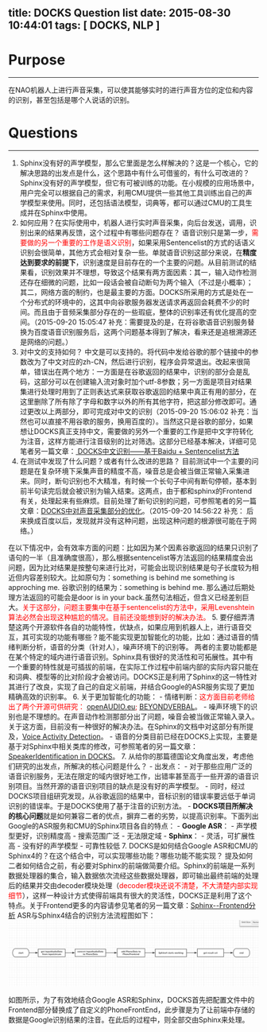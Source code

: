 title: DOCKS Question list
date: 2015-08-30 10:44:01
tags: [ DOCKS, NLP ]
---
 
# Purpose
---
在NAO机器人上进行声音采集，可以使其能够实时的进行声音方位的定位和内容的识别，甚至包括是哪个人说话的识别。
	 
# Questions
---
1.  Sphinx没有好的声学模型，那么它里面是怎么样解决的？这是一个核心，它的解决思路的出发点是什么，这个思路中有什么可借鉴的，有什么可改进的？
Sphinx没有好的声学模型，但它有可被训练的功能。在小规模的应用场景中，用户完全可以根据自己的需求，利用CMU提供一些其他工具训练出自己的声学模型来使用。同时，还包括语法模型，词典等，都可以通过CMU的工具生成并在Sphinx中使用。
2. 如何应用？在实际使用中，机器人进行实时声音采集，向后台发送，调用，识别出来的结果再反馈，这个过程中有哪些问题存在？
语音识别只是第一步，<font color="red">需要做的另一个重要的工作是语义识别</font>，如果采用Sentencelist的方式的话语义识别会很简单，其他方式会相对复杂一些。单就语音识别这部分来说，在**精度达到要求的前提下**，识别速度是目前存在的一个主要的问题。从目前测试的结果看，识别效果并不理想，导致这个结果有两方面因素：其一，输入动作检测还存在细微的问题，比如一段话会被自动断句为两个输入（不过是小概率）；其二，网络方面的制约，也是最主要的方面。DOCKS所采用的方式是处在一个分布式的环境中的，这其中向谷歌服务器发送请求再返回会耗费不少的时间。而且由于音频采集部分存在的一些瑕疵，整体的识别率还有优化提高的空间。（2015-09-20 15:05:47 补充：需要提及的是，在将谷歌语音识别服务替换为百度语音识别服务后，这两个问题基本得到了解决，看来还是追根溯源还是网络的问题。）
3. 对中文的支持如何？
中文是可以支持的。将代码中发给谷歌的那个链接中的参数改为了中文对应的zh-CN，然后进行识别，程序会异常退出。改起来很简单，错误出在两个地方：一方面是在谷歌返回的结果中，识别的部分会是乱码，这部分可以在创建输入流对象时加个utf-8参数；另一方面是项目对结果集进行处理时用到了正则表达式来获取谷歌返回的结果中真正有用的部分，在这里删除了所有除了字母和数字以外的所有其他字符，把这部分修改即可。通过更改以上两部分，即可完成对中文的识别（2015-09-20 15:06:02 补充：当然也可以直接不用谷歌的服务，换用百度的）。当然这只是谷歌的部分，如果想让DOCKS真正支持中文，需要做的另外一个重要的工作是把中文字符转化为注音，这样方能进行注音级别的比对筛选。这部分已经基本解决，详细可见笔者另一篇文章：[ DOCKS中文识别——基于Baidu + Sentencelist方法](http://sulxxy.github.io/2015/09/11/DOCKS_Chinese_Recognization/)
4. 在测试中发现了什么问题？或者有什么改进的思路？
目前测试中一个主要的问题是在复杂环境下采集声音的精度不高，噪音总是会被当做正常输入采集进来。同时，断句识别也不大精准，有时候一个长句子中间有断句停顿，基本到前半句读完后就会被识别为输入结束。这两点，由于都和sphinx的Frontend有关，处理起来有些麻烦。目前处理了断句识别的问题，可参照笔者的另一篇文章：[DOCKS中对声音采集部分的优化](http://sulxxy.github.io/2015/08/30/DOCKS%20Audio%20Colletcion%20optimization/)。（2015-09-20 14:56:22 补充： 后来换成百度以后，发现就并没有这种问题，出现这种问题的根源很可能在于网络。）

在以下情况中，会有效率方面的问题：比如因为某个因素谷歌返回的结果只识别了语句的一半（且准确度很高），那么根据sentencelist等方法返回的结果精度会出问题，因为比对结果是按整句来进行比对，可能会出现识别结果是句子长度较为相近但内容差别较大。比如原句为：something is behind me something is approching me. 谷歌识别的结果为：something is behind me. 那么通过后期处理方法返回的可能会是door is in your back.虽然句法相近，但含义已经差别巨大。<font color="red">关于这部分，问题主要集中在基于sentencelist的方法中，采用Levenshtein算法必然会出现这种尴尬的情况。目前还没能想到好的解决办法。</font>
5.  要仔细弄清楚这两个开源软件各自的功能特性，优缺点，如果应用到机器人上，进行语音交互，其可实现的功能有哪些？能不能实现更加智能化的功能，比如：通过语音的情绪判断分析，语音的分类（针对人），噪声环境下的识别等。	
两者的主要功能都是在某个特定的域内进行语音识别。Sphinx具有很好的灵活性和可拓展性。其中有一个重要的特性就是可插拔的前端，在实际工作过程中前端内部的实际内容只能在和词典、模型等的比对阶段才会被访问。DOCKS正是利用了Sphinx的这一特性对其进行了改良，实现了自己的自定义前端，并结合Google的ASR服务实现了更加精确高效的识别率。
6. 关于更加智能化的功能：
	- 情绪判断：<font color="red">这方面目前老师给出了两个开源可供研究： [openAUDIO.eu](http://openaudio.eu/); [BEYONDVERBAL](http://www.beyondverbal.com/choose-solution/emotions-analytics-api/)</font>。
	- 噪声环境下的识别也是不理想的。在声音动作检测那部分出了问题，噪音会被当做正常输入录入。关于这方面，目前没有一种很好的解决办法。在Sphinx的文档中对这部分有所提及，[Voice Activity Detection](http://cmusphinx.sourceforge.net/wiki/asr:vad)。
	- 语音的分类目前已经在DOCKS上实现，主要是基于对Sphinx中相关类库的修改，可参照笔者的另一篇文章：[SpeakerIdentification in DOCKS](http://sulxxy.github.io/2015/08/30/DOCKS%20speakeridentify/)。
7. 从给你的那篇德国论文角度出发，考虑他们研究的出发点，所解决的核心问题是什么？
	- 出发点：
		- 对于那些应用广泛的语音识别服务，无法在限定的域内很好地工作，出错率甚至高于一些开源的语音识别项目。当然开源的语音识别项目的缺点是没有好的声学模型。
		- 同时，经过DOCKS项目组研究发现，从谷歌返回的结果中，音标识别的错误率要远低于单词识别的错误率。于是DOCKS使用了基于注音的识别方法。
	- **DOCKS项目所解决的核心问题**就是如何兼容二者的优点，摒弃二者的劣势，以提高识别率。下面列出Google的ASR服务和CMU的Sphinx项目各自的特点：
		- **Google ASR**：
			- 声学模型更好，识别精度高
			- 搜索范围广泛
			- 无法限定域
		- **Sphinx**：
			-  灵活，可扩展性高
			-  没有好的声学模型
			- 可靠性较低
7. DOCKS是如何结合Google ASR和CMU的Sphinx4的？在这个结合中，可以实现哪些功能？哪些功能不能实现？
提及如何二者如何结合之前，有必要对Sphinx的前端做简要介绍。Sphinx的前端是一系列数据处理器的集合，输入数据依次流经这些数据处理器，即可输出最终前端的处理后的结果并交由decoder模块处理（<font color="red">decoder模块还说不清楚，不大清楚内部实现细节</font>），这样一种设计方式使得前端具有很大的灵活性，DOCKS正是利用了这个特点。关于Frontend更多的内容请参见笔者的另一篇文章：[Sphinx--Frontend分析](http://sulxxy.github.io/2015/09/02/Docks%20Frontend/)
 ASR与Sphinx4结合的识别方法流程图如下：
	![SphinxBasedPostProcessor流程分析](/img/DOCKSSphinxBased.png)

如图所示，为了有效地结合Google ASR和Sphinx，DOCKS首先把配置文件中的Frontend部分替换成了自定义的PhoneFrontEnd，此步骤是为了让前端中存储的数据是Google识别结果的注音。在此后的过程中，则全部交由Sphinx来处理。
